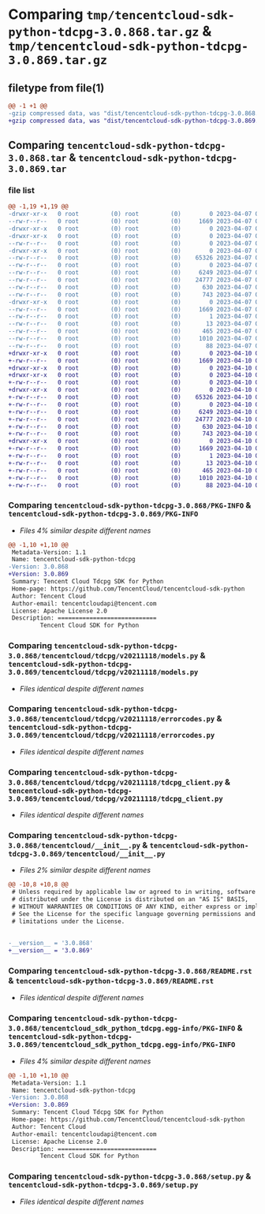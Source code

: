 # Comparing `tmp/tencentcloud-sdk-python-tdcpg-3.0.868.tar.gz` & `tmp/tencentcloud-sdk-python-tdcpg-3.0.869.tar.gz`

## filetype from file(1)

```diff
@@ -1 +1 @@
-gzip compressed data, was "dist/tencentcloud-sdk-python-tdcpg-3.0.868.tar", last modified: Fri Apr  7 01:00:52 2023, max compression
+gzip compressed data, was "dist/tencentcloud-sdk-python-tdcpg-3.0.869.tar", last modified: Mon Apr 10 03:15:05 2023, max compression
```

## Comparing `tencentcloud-sdk-python-tdcpg-3.0.868.tar` & `tencentcloud-sdk-python-tdcpg-3.0.869.tar`

### file list

```diff
@@ -1,19 +1,19 @@
-drwxr-xr-x   0 root         (0) root         (0)        0 2023-04-07 01:00:52.000000 tencentcloud-sdk-python-tdcpg-3.0.868/
--rw-r--r--   0 root         (0) root         (0)     1669 2023-04-07 01:00:52.000000 tencentcloud-sdk-python-tdcpg-3.0.868/PKG-INFO
-drwxr-xr-x   0 root         (0) root         (0)        0 2023-04-07 01:00:52.000000 tencentcloud-sdk-python-tdcpg-3.0.868/tencentcloud/
-drwxr-xr-x   0 root         (0) root         (0)        0 2023-04-07 01:00:52.000000 tencentcloud-sdk-python-tdcpg-3.0.868/tencentcloud/tdcpg/
--rw-r--r--   0 root         (0) root         (0)        0 2023-04-07 01:00:52.000000 tencentcloud-sdk-python-tdcpg-3.0.868/tencentcloud/tdcpg/__init__.py
-drwxr-xr-x   0 root         (0) root         (0)        0 2023-04-07 01:00:52.000000 tencentcloud-sdk-python-tdcpg-3.0.868/tencentcloud/tdcpg/v20211118/
--rw-r--r--   0 root         (0) root         (0)    65326 2023-04-07 01:00:52.000000 tencentcloud-sdk-python-tdcpg-3.0.868/tencentcloud/tdcpg/v20211118/models.py
--rw-r--r--   0 root         (0) root         (0)        0 2023-04-07 01:00:52.000000 tencentcloud-sdk-python-tdcpg-3.0.868/tencentcloud/tdcpg/v20211118/__init__.py
--rw-r--r--   0 root         (0) root         (0)     6249 2023-04-07 01:00:52.000000 tencentcloud-sdk-python-tdcpg-3.0.868/tencentcloud/tdcpg/v20211118/errorcodes.py
--rw-r--r--   0 root         (0) root         (0)    24777 2023-04-07 01:00:52.000000 tencentcloud-sdk-python-tdcpg-3.0.868/tencentcloud/tdcpg/v20211118/tdcpg_client.py
--rw-r--r--   0 root         (0) root         (0)      630 2023-04-07 01:00:52.000000 tencentcloud-sdk-python-tdcpg-3.0.868/tencentcloud/__init__.py
--rw-r--r--   0 root         (0) root         (0)      743 2023-04-07 01:00:52.000000 tencentcloud-sdk-python-tdcpg-3.0.868/README.rst
-drwxr-xr-x   0 root         (0) root         (0)        0 2023-04-07 01:00:52.000000 tencentcloud-sdk-python-tdcpg-3.0.868/tencentcloud_sdk_python_tdcpg.egg-info/
--rw-r--r--   0 root         (0) root         (0)     1669 2023-04-07 01:00:52.000000 tencentcloud-sdk-python-tdcpg-3.0.868/tencentcloud_sdk_python_tdcpg.egg-info/PKG-INFO
--rw-r--r--   0 root         (0) root         (0)        1 2023-04-07 01:00:52.000000 tencentcloud-sdk-python-tdcpg-3.0.868/tencentcloud_sdk_python_tdcpg.egg-info/dependency_links.txt
--rw-r--r--   0 root         (0) root         (0)       13 2023-04-07 01:00:52.000000 tencentcloud-sdk-python-tdcpg-3.0.868/tencentcloud_sdk_python_tdcpg.egg-info/top_level.txt
--rw-r--r--   0 root         (0) root         (0)      465 2023-04-07 01:00:52.000000 tencentcloud-sdk-python-tdcpg-3.0.868/tencentcloud_sdk_python_tdcpg.egg-info/SOURCES.txt
--rw-r--r--   0 root         (0) root         (0)     1010 2023-04-07 01:00:52.000000 tencentcloud-sdk-python-tdcpg-3.0.868/setup.py
--rw-r--r--   0 root         (0) root         (0)       88 2023-04-07 01:00:52.000000 tencentcloud-sdk-python-tdcpg-3.0.868/setup.cfg
+drwxr-xr-x   0 root         (0) root         (0)        0 2023-04-10 03:15:05.000000 tencentcloud-sdk-python-tdcpg-3.0.869/
+-rw-r--r--   0 root         (0) root         (0)     1669 2023-04-10 03:15:05.000000 tencentcloud-sdk-python-tdcpg-3.0.869/PKG-INFO
+drwxr-xr-x   0 root         (0) root         (0)        0 2023-04-10 03:15:05.000000 tencentcloud-sdk-python-tdcpg-3.0.869/tencentcloud/
+drwxr-xr-x   0 root         (0) root         (0)        0 2023-04-10 03:15:05.000000 tencentcloud-sdk-python-tdcpg-3.0.869/tencentcloud/tdcpg/
+-rw-r--r--   0 root         (0) root         (0)        0 2023-04-10 03:15:05.000000 tencentcloud-sdk-python-tdcpg-3.0.869/tencentcloud/tdcpg/__init__.py
+drwxr-xr-x   0 root         (0) root         (0)        0 2023-04-10 03:15:05.000000 tencentcloud-sdk-python-tdcpg-3.0.869/tencentcloud/tdcpg/v20211118/
+-rw-r--r--   0 root         (0) root         (0)    65326 2023-04-10 03:15:05.000000 tencentcloud-sdk-python-tdcpg-3.0.869/tencentcloud/tdcpg/v20211118/models.py
+-rw-r--r--   0 root         (0) root         (0)        0 2023-04-10 03:15:05.000000 tencentcloud-sdk-python-tdcpg-3.0.869/tencentcloud/tdcpg/v20211118/__init__.py
+-rw-r--r--   0 root         (0) root         (0)     6249 2023-04-10 03:15:05.000000 tencentcloud-sdk-python-tdcpg-3.0.869/tencentcloud/tdcpg/v20211118/errorcodes.py
+-rw-r--r--   0 root         (0) root         (0)    24777 2023-04-10 03:15:05.000000 tencentcloud-sdk-python-tdcpg-3.0.869/tencentcloud/tdcpg/v20211118/tdcpg_client.py
+-rw-r--r--   0 root         (0) root         (0)      630 2023-04-10 03:15:05.000000 tencentcloud-sdk-python-tdcpg-3.0.869/tencentcloud/__init__.py
+-rw-r--r--   0 root         (0) root         (0)      743 2023-04-10 03:15:05.000000 tencentcloud-sdk-python-tdcpg-3.0.869/README.rst
+drwxr-xr-x   0 root         (0) root         (0)        0 2023-04-10 03:15:05.000000 tencentcloud-sdk-python-tdcpg-3.0.869/tencentcloud_sdk_python_tdcpg.egg-info/
+-rw-r--r--   0 root         (0) root         (0)     1669 2023-04-10 03:15:05.000000 tencentcloud-sdk-python-tdcpg-3.0.869/tencentcloud_sdk_python_tdcpg.egg-info/PKG-INFO
+-rw-r--r--   0 root         (0) root         (0)        1 2023-04-10 03:15:05.000000 tencentcloud-sdk-python-tdcpg-3.0.869/tencentcloud_sdk_python_tdcpg.egg-info/dependency_links.txt
+-rw-r--r--   0 root         (0) root         (0)       13 2023-04-10 03:15:05.000000 tencentcloud-sdk-python-tdcpg-3.0.869/tencentcloud_sdk_python_tdcpg.egg-info/top_level.txt
+-rw-r--r--   0 root         (0) root         (0)      465 2023-04-10 03:15:05.000000 tencentcloud-sdk-python-tdcpg-3.0.869/tencentcloud_sdk_python_tdcpg.egg-info/SOURCES.txt
+-rw-r--r--   0 root         (0) root         (0)     1010 2023-04-10 03:15:05.000000 tencentcloud-sdk-python-tdcpg-3.0.869/setup.py
+-rw-r--r--   0 root         (0) root         (0)       88 2023-04-10 03:15:05.000000 tencentcloud-sdk-python-tdcpg-3.0.869/setup.cfg
```

### Comparing `tencentcloud-sdk-python-tdcpg-3.0.868/PKG-INFO` & `tencentcloud-sdk-python-tdcpg-3.0.869/PKG-INFO`

 * *Files 4% similar despite different names*

```diff
@@ -1,10 +1,10 @@
 Metadata-Version: 1.1
 Name: tencentcloud-sdk-python-tdcpg
-Version: 3.0.868
+Version: 3.0.869
 Summary: Tencent Cloud Tdcpg SDK for Python
 Home-page: https://github.com/TencentCloud/tencentcloud-sdk-python
 Author: Tencent Cloud
 Author-email: tencentcloudapi@tencent.com
 License: Apache License 2.0
 Description: ============================
         Tencent Cloud SDK for Python
```

### Comparing `tencentcloud-sdk-python-tdcpg-3.0.868/tencentcloud/tdcpg/v20211118/models.py` & `tencentcloud-sdk-python-tdcpg-3.0.869/tencentcloud/tdcpg/v20211118/models.py`

 * *Files identical despite different names*

### Comparing `tencentcloud-sdk-python-tdcpg-3.0.868/tencentcloud/tdcpg/v20211118/errorcodes.py` & `tencentcloud-sdk-python-tdcpg-3.0.869/tencentcloud/tdcpg/v20211118/errorcodes.py`

 * *Files identical despite different names*

### Comparing `tencentcloud-sdk-python-tdcpg-3.0.868/tencentcloud/tdcpg/v20211118/tdcpg_client.py` & `tencentcloud-sdk-python-tdcpg-3.0.869/tencentcloud/tdcpg/v20211118/tdcpg_client.py`

 * *Files identical despite different names*

### Comparing `tencentcloud-sdk-python-tdcpg-3.0.868/tencentcloud/__init__.py` & `tencentcloud-sdk-python-tdcpg-3.0.869/tencentcloud/__init__.py`

 * *Files 2% similar despite different names*

```diff
@@ -10,8 +10,8 @@
 # Unless required by applicable law or agreed to in writing, software
 # distributed under the License is distributed on an "AS IS" BASIS,
 # WITHOUT WARRANTIES OR CONDITIONS OF ANY KIND, either express or implied.
 # See the License for the specific language governing permissions and
 # limitations under the License.
 
 
-__version__ = '3.0.868'
+__version__ = '3.0.869'
```

### Comparing `tencentcloud-sdk-python-tdcpg-3.0.868/README.rst` & `tencentcloud-sdk-python-tdcpg-3.0.869/README.rst`

 * *Files identical despite different names*

### Comparing `tencentcloud-sdk-python-tdcpg-3.0.868/tencentcloud_sdk_python_tdcpg.egg-info/PKG-INFO` & `tencentcloud-sdk-python-tdcpg-3.0.869/tencentcloud_sdk_python_tdcpg.egg-info/PKG-INFO`

 * *Files 4% similar despite different names*

```diff
@@ -1,10 +1,10 @@
 Metadata-Version: 1.1
 Name: tencentcloud-sdk-python-tdcpg
-Version: 3.0.868
+Version: 3.0.869
 Summary: Tencent Cloud Tdcpg SDK for Python
 Home-page: https://github.com/TencentCloud/tencentcloud-sdk-python
 Author: Tencent Cloud
 Author-email: tencentcloudapi@tencent.com
 License: Apache License 2.0
 Description: ============================
         Tencent Cloud SDK for Python
```

### Comparing `tencentcloud-sdk-python-tdcpg-3.0.868/setup.py` & `tencentcloud-sdk-python-tdcpg-3.0.869/setup.py`

 * *Files identical despite different names*

